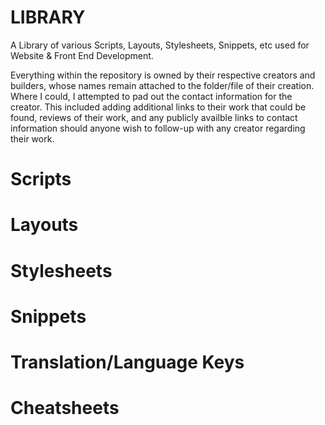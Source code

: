 # LIBRARY
A Library of various Scripts, Layouts, Stylesheets, Snippets, etc used for Website &amp; Front End Development.

Everything within the repository is owned by their respective creators and builders, whose names remain attached to the folder/file of their creation.  Where I could, I attempted to pad out the contact information for the creator.  This included adding additional links to their work that could be found, reviews of their work, and any publicly availble links to contact information should anyone wish to follow-up with any creator regarding their work.  

# Scripts


# Layouts


# Stylesheets


# Snippets


# Translation/Language Keys


# Cheatsheets

